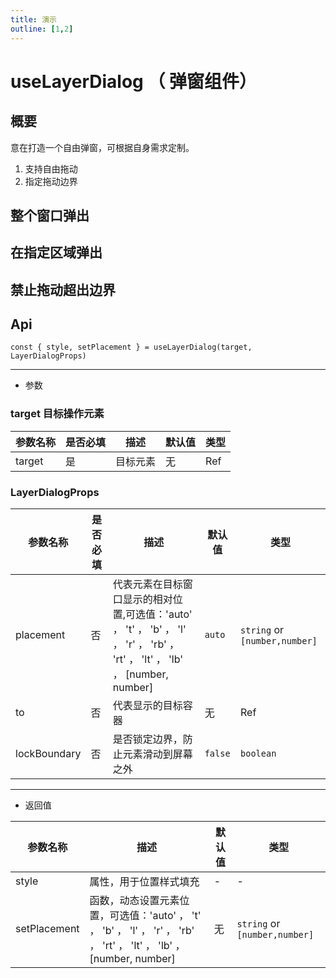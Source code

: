 ```yaml
---
title: 演示
outline: [1,2]
---
```

# useLayerDialog （  弹窗组件）

## 概要

意在打造一个自由弹窗，可根据自身需求定制。

1. 支持自由拖动
2. 指定拖动边界

## 整个窗口弹出

<preview path="./demo/demo.vue" />

## 在指定区域弹出


<preview path="./demo/demo2.vue" />

## 禁止拖动超出边界
<preview path="./demo/demo3.vue" />

##  Api

`const { style, setPlacement } = useLayerDialog(target, LayerDialogProps)`

---
-  参数
### target 目标操作元素

|参数名称|是否必填|描述|默认值|类型|
|-|-|-|-|-|
|target|是|目标元素|无|Ref|

### LayerDialogProps

|参数名称|是否必填|描述|默认值|类型|
|-|-|-|-|-|
|placement|否|代表元素在目标窗口显示的相对位置,可选值：'auto' ， 't' ， 'b' ， 'l' ， 'r' ， 'rb' ， 'rt' ， 'lt' ， 'lb' ， [number, number]|`auto`|`string` or `[number,number]`|
|to|否|代表显示的目标容器|无|Ref|
|lockBoundary|否|是否锁定边界，防止元素滑动到屏幕之外|`false`|`boolean`|

---

- 返回值

|参数名称|描述|默认值|类型|
|-|-|-|-|
|style|属性，用于位置样式填充|-|-|
|setPlacement|函数，动态设置元素位置，可选值：'auto' ， 't' ， 'b' ， 'l' ， 'r' ， 'rb' ， 'rt' ， 'lt' ， 'lb' ， [number, number]|无|`string` or `[number,number]`|
